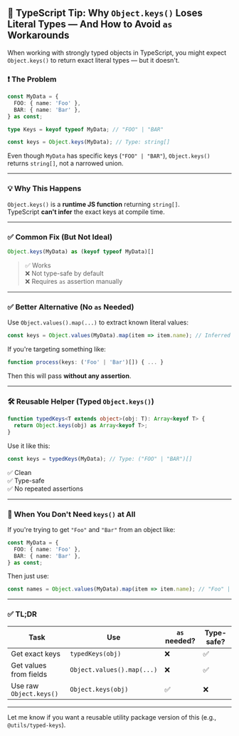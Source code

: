 
## 🧠 TypeScript Tip: Why `Object.keys()` Loses Literal Types — And How to Avoid `as` Workarounds

When working with strongly typed objects in TypeScript, you might expect `Object.keys()` to return exact literal types — but it doesn't.

### ❗ The Problem

```ts
const MyData = {
  FOO: { name: 'Foo' },
  BAR: { name: 'Bar' },
} as const;

type Keys = keyof typeof MyData; // "FOO" | "BAR"

const keys = Object.keys(MyData); // Type: string[]
```

Even though `MyData` has specific keys (`"FOO" | "BAR"`), `Object.keys()` returns `string[]`, not a narrowed union.

---

### 💡 Why This Happens

`Object.keys()` is a **runtime JS function** returning `string[]`.  
TypeScript **can't infer** the exact keys at compile time.

---

### ✅ Common Fix (But Not Ideal)

```ts
Object.keys(MyData) as (keyof typeof MyData)[]
```

> ✅ Works  
> ❌ Not type-safe by default  
> ❌ Requires `as` assertion manually

---

### ✅ Better Alternative (No `as` Needed)

Use `Object.values().map(...)` to extract known literal values:

```ts
const keys = Object.values(MyData).map(item => item.name); // Inferred type!
```

If you're targeting something like:

```ts
function process(keys: ('Foo' | 'Bar')[]) { ... }
```

Then this will pass **without any assertion**.

---

### 🛠️ Reusable Helper (Typed `Object.keys()`)

```ts
function typedKeys<T extends object>(obj: T): Array<keyof T> {
  return Object.keys(obj) as Array<keyof T>;
}
```

Use it like this:

```ts
const keys = typedKeys(MyData); // Type: ("FOO" | "BAR")[]
```

✅ Clean  
✅ Type-safe  
✅ No repeated assertions

---

### 🔁 When You Don't Need `keys()` at All

If you're trying to get `"Foo"` and `"Bar"` from an object like:

```ts
const MyData = {
  FOO: { name: 'Foo' },
  BAR: { name: 'Bar' },
} as const;
```

Then just use:

```ts
const names = Object.values(MyData).map(item => item.name); // "Foo" | "Bar"[]
```

---

### ✅ TL;DR

|Task|Use|`as` needed?|Type-safe?|
|---|---|---|---|
|Get exact keys|`typedKeys(obj)`|❌|✅|
|Get values from fields|`Object.values().map(...)`|❌|✅|
|Use raw `Object.keys()`|`Object.keys(obj)`|✅|❌|

---

Let me know if you want a reusable utility package version of this (e.g., `@utils/typed-keys`).